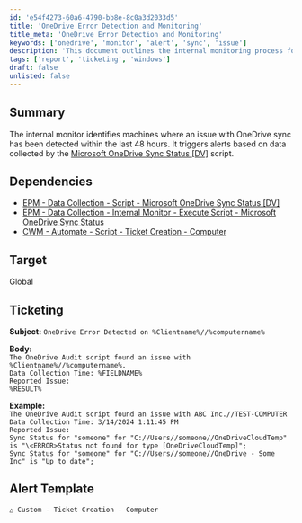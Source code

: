 ```yaml
---
id: 'e54f4273-60a6-4790-bb8e-8c0a3d2033d5'
title: 'OneDrive Error Detection and Monitoring'
title_meta: 'OneDrive Error Detection and Monitoring'
keywords: ['onedrive', 'monitor', 'alert', 'sync', 'issue']
description: 'This document outlines the internal monitoring process for detecting OneDrive sync issues within a 48-hour timeframe. It details the dependencies required for the monitoring script and provides guidance on ticket creation when issues are detected, including subject and body templates for alerts.'
tags: ['report', 'ticketing', 'windows']
draft: false
unlisted: false
---
```

## Summary

The internal monitor identifies machines where an issue with OneDrive sync has been detected within the last 48 hours. It triggers alerts based on data collected by the [Microsoft OneDrive Sync Status [DV]](https://proval.itglue.com/DOC-5078775-14227796) script.  

## Dependencies

- [EPM - Data Collection - Script - Microsoft OneDrive Sync Status [DV]](https://proval.itglue.com/DOC-5078775-14227796)
- [EPM - Data Collection - Internal Monitor - Execute Script - Microsoft OneDrive Sync Status](https://proval.itglue.com/DOC-5078775-14241947) 
- [CWM - Automate - Script - Ticket Creation - Computer](https://proval.itglue.com/DOC-5078775-9098338) 

## Target

Global

## Ticketing

**Subject:** `OneDrive Error Detected on %Clientname%//%computername%`

**Body:**  
`The OneDrive Audit script found an issue with %Clientname%//%computername%.`  
`Data Collection Time: %FIELDNAME%`  
`Reported Issue:`  
`%RESULT%`  

**Example:**  
`The OneDrive Audit script found an issue with ABC Inc.//TEST-COMPUTER`  
`Data Collection Time: 3/14/2024 1:11:45 PM`  
`Reported Issue:`  
`Sync Status for "someone" for "C://Users//someone//OneDriveCloudTemp" is "\<ERROR>Status not found for type [OneDriveCloudTemp]";`  
`Sync Status for "someone" for "C://Users//someone//OneDrive - Some Inc" is "Up to date";`

## Alert Template

`△ Custom - Ticket Creation - Computer`











